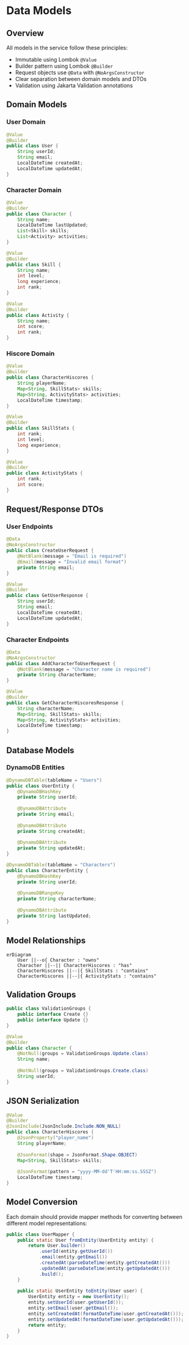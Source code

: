 # Data Models

## Overview

All models in the service follow these principles:
- Immutable using Lombok `@Value`
- Builder pattern using Lombok `@Builder`
- Request objects use `@Data` with `@NoArgsConstructor`
- Clear separation between domain models and DTOs
- Validation using Jakarta Validation annotations

## Domain Models

### User Domain

```java
@Value
@Builder
public class User {
    String userId;
    String email;
    LocalDateTime createdAt;
    LocalDateTime updatedAt;
}
```

### Character Domain

```java
@Value
@Builder
public class Character {
    String name;
    LocalDateTime lastUpdated;
    List<Skill> skills;
    List<Activity> activities;
}

@Value
@Builder
public class Skill {
    String name;
    int level;
    long experience;
    int rank;
}

@Value
@Builder
public class Activity {
    String name;
    int score;
    int rank;
}
```

### Hiscore Domain

```java
@Value
@Builder
public class CharacterHiscores {
    String playerName;
    Map<String, SkillStats> skills;
    Map<String, ActivityStats> activities;
    LocalDateTime timestamp;
}

@Value
@Builder
public class SkillStats {
    int rank;
    int level;
    long experience;
}

@Value
@Builder
public class ActivityStats {
    int rank;
    int score;
}
```

## Request/Response DTOs

### User Endpoints

```java
@Data
@NoArgsConstructor
public class CreateUserRequest {
    @NotBlank(message = "Email is required")
    @Email(message = "Invalid email format")
    private String email;
}

@Value
@Builder
public class GetUserResponse {
    String userId;
    String email;
    LocalDateTime createdAt;
    LocalDateTime updatedAt;
}
```

### Character Endpoints

```java
@Data
@NoArgsConstructor
public class AddCharacterToUserRequest {
    @NotBlank(message = "Character name is required")
    private String characterName;
}

@Value
@Builder
public class GetCharacterHiscoresResponse {
    String characterName;
    Map<String, SkillStats> skills;
    Map<String, ActivityStats> activities;
    LocalDateTime timestamp;
}
```

## Database Models

### DynamoDB Entities

```java
@DynamoDBTable(tableName = "Users")
public class UserEntity {
    @DynamoDBHashKey
    private String userId;
    
    @DynamoDBAttribute
    private String email;
    
    @DynamoDBAttribute
    private String createdAt;
    
    @DynamoDBAttribute
    private String updatedAt;
}

@DynamoDBTable(tableName = "Characters")
public class CharacterEntity {
    @DynamoDBHashKey
    private String userId;
    
    @DynamoDBRangeKey
    private String characterName;
    
    @DynamoDBAttribute
    private String lastUpdated;
}
```

## Model Relationships

```mermaid
erDiagram
    User ||--o{ Character : "owns"
    Character ||--|| CharacterHiscores : "has"
    CharacterHiscores ||--|{ SkillStats : "contains"
    CharacterHiscores ||--|{ ActivityStats : "contains"
```

## Validation Groups

```java
public class ValidationGroups {
    public interface Create {}
    public interface Update {}
}

@Value
@Builder
public class Character {
    @NotNull(groups = ValidationGroups.Update.class)
    String name;
    
    @NotNull(groups = ValidationGroups.Create.class)
    String userId;
}
```

## JSON Serialization

```java
@Value
@Builder
@JsonInclude(JsonInclude.Include.NON_NULL)
public class CharacterHiscores {
    @JsonProperty("player_name")
    String playerName;
    
    @JsonFormat(shape = JsonFormat.Shape.OBJECT)
    Map<String, SkillStats> skills;
    
    @JsonFormat(pattern = "yyyy-MM-dd'T'HH:mm:ss.SSSZ")
    LocalDateTime timestamp;
}
```

## Model Conversion

Each domain should provide mapper methods for converting between different model representations:

```java
public class UserMapper {
    public static User fromEntity(UserEntity entity) {
        return User.builder()
            .userId(entity.getUserId())
            .email(entity.getEmail())
            .createdAt(parseDateTime(entity.getCreatedAt()))
            .updatedAt(parseDateTime(entity.getUpdatedAt()))
            .build();
    }
    
    public static UserEntity toEntity(User user) {
        UserEntity entity = new UserEntity();
        entity.setUserId(user.getUserId());
        entity.setEmail(user.getEmail());
        entity.setCreatedAt(formatDateTime(user.getCreatedAt()));
        entity.setUpdatedAt(formatDateTime(user.getUpdatedAt()));
        return entity;
    }
}
``` 